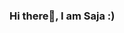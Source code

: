 ### Hi there👋, I am Saja :)

<!--
**salhadeethi/salhadeethi** is a ✨ _special_ ✨ repository because its `README.md` (this file) appears on your GitHub profile.

Here are some ideas to get you started:

- 👩🏻‍💻 I’m a Full Stack Developer
- 🔎 Always learning new Technologies
- 💬 Ask me about anything
- ☕ Coffee Addicted
- 🐈 Cat person

##🔧 Tech
- JavaScript, C#, HTML, PHP, VBA, CSS
- React, Ruby On Rails, Vuejs, Nodejs, Angularjs
- Git

-->

